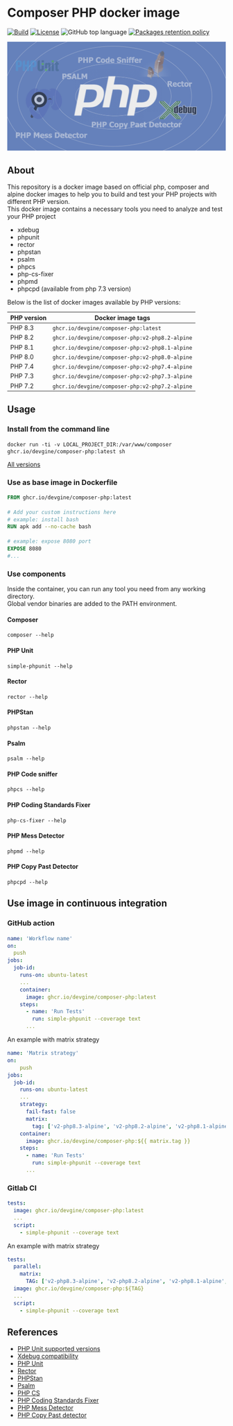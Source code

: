 # Composer PHP docker image
[![Build](https://github.com/devgine/composer-php/actions/workflows/build.yaml/badge.svg?branch=main)](https://github.com/devgine/composer-php/actions/workflows/build.yaml)
[![License](https://img.shields.io/github/license/devgine/composer-php)](https://github.com/devgine/composer-php/blob/main/LICENSE)
![GitHub top language](https://img.shields.io/github/languages/top/devgine/composer-php)
[![Packages retention policy](https://github.com/devgine/composer-php/actions/workflows/packages-retention-policy.yaml/badge.svg?branch=main)](https://github.com/devgine/composer-php/actions/workflows/packages-retention-policy.yaml)

![cover.png](.readme/images/cover.png)

## About
This repository is a docker image based on official php, composer and alpine docker images to help you to build and test your PHP projects with different PHP version.<br>
This docker image contains a necessary tools you need to analyze and test your PHP project
* xdebug
* phpunit
* rector
* phpstan
* psalm
* phpcs
* php-cs-fixer
* phpmd
* phpcpd (available from php 7.3 version)

Below is the list of docker images available by PHP versions:

| PHP version | Docker image tags                               |
|-------------|-------------------------------------------------|
| PHP 8.3     | `ghcr.io/devgine/composer-php:latest`           |
| PHP 8.2     | `ghcr.io/devgine/composer-php:v2-php8.2-alpine` |
| PHP 8.1     | `ghcr.io/devgine/composer-php:v2-php8.1-alpine` |
| PHP 8.0     | `ghcr.io/devgine/composer-php:v2-php8.0-alpine` |
| PHP 7.4     | `ghcr.io/devgine/composer-php:v2-php7.4-alpine` |
| PHP 7.3     | `ghcr.io/devgine/composer-php:v2-php7.3-alpine` |
| PHP 7.2     | `ghcr.io/devgine/composer-php:v2-php7.2-alpine` |


## Usage
### Install from the command line
```shell
docker run -ti -v LOCAL_PROJECT_DIR:/var/www/composer ghcr.io/devgine/composer-php:latest sh
```
[All versions](https://github.com/devgine/composer-php/pkgs/container/composer-php/versions)
### Use as base image in Dockerfile
```dockerfile
FROM ghcr.io/devgine/composer-php:latest

# Add your custom instructions here
# example: install bash
RUN apk add --no-cache bash

# example: expose 8080 port
EXPOSE 8080
#...
```

### Use components
Inside the container, you can run any tool you need from any working directory.<br>
Global vendor binaries are added to the PATH environment.

#### Composer
```shell
composer --help
```
#### PHP Unit
```shell
simple-phpunit --help
```
#### Rector
```shell
rector --help
```
#### PHPStan
```shell
phpstan --help
```
#### Psalm
```shell
psalm --help
```
#### PHP Code sniffer
```shell
phpcs --help
```
#### PHP Coding Standards Fixer
```shell
php-cs-fixer --help
```
#### PHP Mess Detector
```shell
phpmd --help
```
#### PHP Copy Past Detector
```shell
phpcpd --help
```

## Use image in continuous integration
### GitHub action
```yaml
name: 'Workflow name'
on:
  push
jobs:
  job-id:
    runs-on: ubuntu-latest
    ...
    container:
      image: ghcr.io/devgine/composer-php:latest
    steps:
      - name: 'Run Tests'
        run: simple-phpunit --coverage text
      ...
```

An example with matrix strategy
```yaml
name: 'Matrix strategy'
on:
    push
jobs:
  job-id:
    runs-on: ubuntu-latest
    ...
    strategy:
      fail-fast: false
      matrix:
        tag: ['v2-php8.3-alpine', 'v2-php8.2-alpine', 'v2-php8.1-alpine', 'v2-php8.0-alpine', 'v2-php7.4-alpine']
    container:
      image: ghcr.io/devgine/composer-php:${{ matrix.tag }}
    steps:
      - name: 'Run Tests'
        run: simple-phpunit --coverage text
      ...
```

### Gitlab CI
```yaml
tests:
  image: ghcr.io/devgine/composer-php:latest
  ...
  script:
    - simple-phpunit --coverage text
```

An example with matrix strategy
```yaml
tests:
  parallel:
    matrix:
      TAG: ['v2-php8.3-alpine', 'v2-php8.2-alpine', 'v2-php8.1-alpine', 'v2-php8.0-alpine', 'v2-php7.4-alpine']
  image: ghcr.io/devgine/composer-php:${TAG}
  ...
  script:
    - simple-phpunit --coverage text
```

## References
* [PHP Unit supported versions](https://phpunit.de/supported-versions.html)
* [Xdebug compatibility](https://xdebug.org/docs/compat)
* [PHP Unit](https://symfony.com/doc/current/components/phpunit_bridge.html)
* [Rector](https://packagist.org/packages/rector/rector)
* [PHPStan](https://phpstan.org/)
* [Psalm](https://psalm.dev/docs/)
* [PHP CS](https://github.com/squizlabs/PHP_CodeSniffer/wiki)
* [PHP Coding Standards Fixer](https://cs.symfony.com/)
* [PHP Mess Detector](https://phpmd.org/)
* [PHP Copy Past detector](https://github.com/sebastianbergmann/phpcpd)
